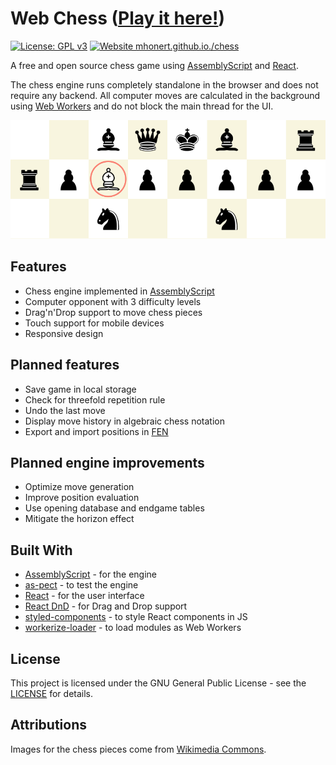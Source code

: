# Web Chess ([Play it here!](https://mhonert.github.io/chess))

[![License: GPL v3](https://img.shields.io/badge/License-GPLv3-blue.svg)](https://www.gnu.org/licenses/gpl-3.0)
[![Website mhonert.github.io./chess](https://img.shields.io/website-up-down-green-red/http/mhonert.github.io/chess)](https://mhonert.github.io/chess)


A free and open source chess game using [AssemblyScript](https://github.com/AssemblyScript/assemblyscript) 
and [React](https://reactjs.org/).

The chess engine runs completely standalone in the browser and does not require any backend.
All computer moves are calculated in the background using [Web Workers](https://developer.mozilla.org/en-US/docs/Web/API/Web_Workers_API)
and do not block the main thread for the UI.


![Screenshot](chess_screenshot.png)


## Features
- Chess engine implemented in [AssemblyScript](https://github.com/AssemblyScript/assemblyscript)
- Computer opponent with 3 difficulty levels
- Drag'n'Drop support to move chess pieces
- Touch support for mobile devices
- Responsive design

## Planned features
- Save game in local storage
- Check for threefold repetition rule
- Undo the last move
- Display move history in algebraic chess notation
- Export and import positions in [FEN](https://en.wikipedia.org/wiki/Forsyth%E2%80%93Edwards_Notation)

## Planned engine improvements
- Optimize move generation
- Improve position evaluation
- Use opening database and endgame tables
- Mitigate the horizon effect

## Built With
* [AssemblyScript](https://github.com/AssemblyScript/assemblyscript) - for the engine
* [as-pect](https://github.com/jtenner/as-pect) - to test the engine
* [React](https://reactjs.org/) - for the user interface
* [React DnD](https://github.com/react-dnd/react-dnd) - for Drag and Drop support
* [styled-components](https://www.styled-components.com/) - to style React components in JS
* [workerize-loader](https://github.com/developit/workerize-loader) - to load modules as Web Workers

## License
This project is licensed under the GNU General Public License - see the [LICENSE](LICENSE) for details.

## Attributions
Images for the chess pieces come from [Wikimedia Commons](https://commons.wikimedia.org/wiki/Category:SVG_chess_pieces).

